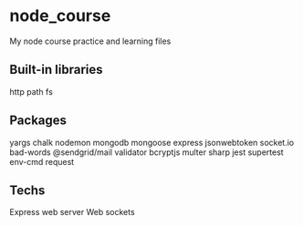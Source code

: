 # node_course
My node course practice and learning files

## Built-in libraries
http
path
fs

## Packages
yargs
chalk
nodemon
mongodb
mongoose
express
jsonwebtoken
socket.io
bad-words
@sendgrid/mail
validator
bcryptjs
multer
sharp
jest
supertest
env-cmd
request

## Techs
Express web server
Web sockets